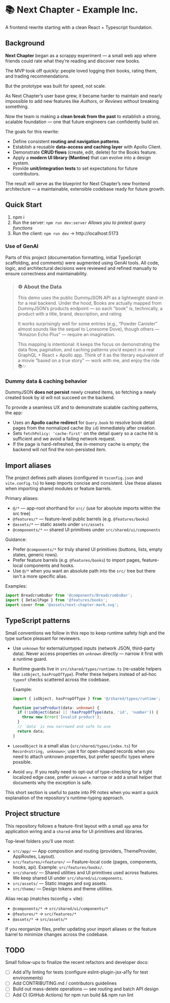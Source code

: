 # 📚 Next Chapter - Example Inc.

A frontend rewrite starting with a clean React + Typescript foundation.

## Background

**Next Chapter** began as a scrappy experiment — a small web app where friends could rate what they’re reading and discover new books.

The MVP took off quickly: people loved logging their books, rating them, and trading recommendations.

But the prototype was built for speed, not scale.

As Next Chapter’s user base grew, it became harder to maintain and nearly impossible to add new features like _Authors_, or _Reviews_ without breaking something.

Now the team is making a **clean break from the past** to establish a strong, scalable foundation — one that future engineers can confidently build on.

The goals for this rewrite:

- Define consistent **routing and navigation patterns**.
- Establish a reusable **data-access and caching layer** with Apollo Client.
- Demonstrate **CRUD flows** (create, edit, delete) for the Books feature.
- Apply a **modern UI library (Mantine)** that can evolve into a design system.
- Provide **unit/integration tests** to set expectations for future contributors.

The result will serve as the blueprint for Next Chapter’s new frontend architecture — a maintainable, extensible codebase ready for future growth.

## Quick Start

1. npm i
2. Run the server: `npm run dev:server`
   _Allows you to pretest query functions_
3. Run the client: `npm run dev` → http://localhost:5173

### Use of GenAI

Parts of this project (documentation formatting, initial TypeScript scaffolding, and comments)
were augmented using GenAI tools. All code, logic, and architectural decisions were reviewed
and refined manually to ensure correctness and maintainability.

> ### ⚙️ About the Data
>
> This demo uses the public DummyJSON API as a lightweight stand-in for a real
> backend. Under the hood, Books are actually mapped from DummyJSON’s products
> endpoint — so each "book" is, technically, a product with a title, brand,
> description, and rating.
>
> It works surprisingly well for some entries (e.g., “Powder Canister” almost
> sounds like the sequel to Lonesome Dove), though others — “Amazon Echo Plus"
> — require an imagination.
>
> This mapping is intentional: it keeps the focus on demonstrating the data
> flow, pagination, and caching patterns you’d expect in a real GraphQL + React + Apollo app.
> Think of it as the literary equivalent of a movie “based on a
> true story” — work with me, and enjoy the ride 📚✨

### Dummy data & caching behavior

DummyJSON **does not persist** newly created items, so fetching a newly created
book by id will not succeed on the backend.

To provide a seamless UX and to demonstrate scalable caching patterns, the app:

- Uses an **Apollo cache redirect** for `Query.book` to resolve book detail
  pages from the normalized cache (by `id`) immediately after creation.
- Sets `fetchPolicy: 'cache-first'` on the detail query so a cache hit is
  sufficient and we avoid a failing network request.
- If the page is hard-refreshed, the in-memory cache is empty; the backend will
  not find the non-persisted item.

<!-- appended by automated edit: Import aliases -->

## Import aliases

The project defines path aliases (configured in `tsconfig.json` and `vite.config.ts`) to keep imports concise and consistent. Use these aliases when importing shared modules or feature barrels.

Primary aliases:

- `@/*` — app-root shorthand for `src/` (use for absolute imports within the src tree)
- `@features/*` — feature-level public barrels (e.g. `@features/books`)
- `@assets/*` — static assets under `src/assets`
- `@components/*` — shared UI primitives under `src/shared/ui/components`

Guidance:

- Prefer `@components/*` for truly shared UI primitives (buttons, lists, empty states, generic rows).
- Prefer feature barrels (e.g. `@features/books`) to import pages, feature-local components and hooks.
- Use `@/*` when you want an absolute path into the `src/` tree but there isn't a more specific alias.

Examples:

```ts
import BreadcrumbsBar from '@components/BreadcrumbsBar';
import { DetailPage } from '@features/books';
import cover from '@assets/next-chapter-mark.svg';
```

## TypeScript patterns

Small conventions we follow in this repo to keep runtime safety high and the
type surface pleasant for reviewers.

- Use `unknown` for external/untyped inputs (network JSON, third-party data).
  Never access properties on `unknown` directly — narrow it first with a
  runtime guard.

- Runtime guards live in `src/shared/types/runtime.ts` (re-usable helpers
  like `isObject`, `hasPropOfType`). Prefer these helpers instead of ad-hoc
  `typeof` checks scattered across the codebase.

  Example:

  ```ts
  import { isObject, hasPropOfType } from '@/shared/types/runtime';

  function parseProduct(data: unknown) {
    if (!isObject(data) || !hasPropOfType(data, 'id', 'number')) {
      throw new Error('Invalid product');
    }
    // `data` is now narrowed and safe to use
    return data;
  }
  ```

- `LooseObject` is a small alias (`src/shared/types/index.ts`) for
  `Record<string, unknown>`; use it for open-shaped records when you need to
  attach unknown properties, but prefer specific types where possible.

- Avoid `any`. If you really need to opt-out of type-checking for a tight
  localized edge case, prefer `unknown` + narrow or add a small helper that
  documents why the exception is safe.

This short section is useful to paste into PR notes when you want a quick
explanation of the repository's runtime-typing approach.

## Project structure

This repository follows a feature-first layout with a small `app` area for
application wiring and a `shared` area for UI primitives and libraries.

Top-level folders you’ll use most:

- `src/app/` — App composition and routing (providers, ThemeProvider, AppRoutes, Layout).
- `src/features/<feature>/` — Feature-local code (pages, components, hooks, api). Example: `src/features/books/`.
- `src/shared/` — Shared utilities and UI primitives used across features. We keep shared UI under `src/shared/ui/components`.
- `src/assets/` — Static images and svg assets.
- `src/theme/` — Design tokens and theme utilities.

Alias recap (matches tsconfig + vite):

- `@components/*` → `src/shared/ui/components/*`
- `@features/*` → `src/features/*`
- `@assets/*` → `src/assets/*`

If you reorganize files, prefer updating your import aliases or the feature barrel to minimize changes across the codebase.

## TODO

Small follow-ups to finalize the recent refactors and developer docs:

- [ ] Add a11y linting for tests (configure eslint-plugin-jsx-a11y for test environments)
- [ ] Add CONTRIBUTING.md / contributors guidelines
- [ ] Build out mass-delete operations — see routing and batch API design
- [ ] Add CI (GitHub Actions) for npm run build && npm run lint
